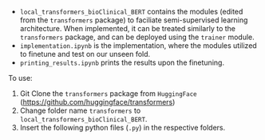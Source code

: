 - `local_transformers_bioClinical_BERT` contains the modules (edited from the `transformers` package) to faciliate semi-supervised learning architecture. When implemented, it can be treated similarly to the `transformers` package, and can be deployed using the `trainer` module.   
- `implementation.ipynb` is the implementation, where the modules utilized to finetune and test on our unseen fold.
- `printing_results.ipynb` prints the results upon the finetuning.  

To use:
1. Git Clone the `transformers` package from `HuggingFace` (https://github.com/huggingface/transformers)
2. Change folder name `transformers` to `local_transformers_bioClinical_BERT`. 
3. Insert the following python files (`.py`) in the respective folders. 